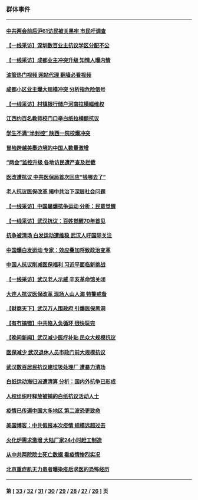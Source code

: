 ### 群体事件
---
#### [中共两会前后沪61访民被关黑牢 市民吁调查](../../pages/ncid279/n13976054.md?04242045) 
#### [【一线采访】深圳数百业主抗议学区分配不公](../../pages/ncid279/n13976680.md?04242045) 
#### [【一线采访】成都业主冲突升级 知情人曝内情](../../pages/ncid279/n13965289.md?04242045) 
#### [油管热门视频 网站代理 翻墙必看视频](http://138.2.39.72:81/youtube.html?epic-marker?04242045)
#### [成都小区业主爆大规模冲突 分析指危险信号](../../pages/ncid279/n13964520.md?04242045) 
#### [【一线采访】村镇银行储户河南拉横幅维权](../../pages/ncid279/n13964555.md?04242045) 
#### [江西约百名教师校门口举白纸拉横额抗议](../../pages/ncid279/n13958579.md?04242045) 
#### [学生不满“半封控” 陕西一院校爆冲突](../../pages/ncid279/n13946647.md?04242045) 
#### [冒险跨越美墨边境的中国人数量激增](../../pages/ncid279/n13946742.md?04242045) 
#### [“两会”监控升级 各地访民遭严查及拦截](../../pages/ncid279/n13942702.md?04242045) 
#### [医改遭抗议 中共医保局首次回应“钱哪去了”](../../pages/ncid279/n13938290.md?04242045) 
#### [老人抗议医保改革 揭中共治下深层社会问题](../../pages/ncid279/n13934963.md?04242045) 
#### [【一线采访】中国屡爆抗争运动 分析：民意觉醒](../../pages/ncid279/n13934024.md?04242045) 
#### [【一线采访】武汉抗议：百姓觉醒70年首见](../../pages/ncid279/n13931265.md?04242045) 
#### [抗争被清场 白发运动遭维稳 武汉人吁国际关注](../../pages/ncid279/n13931147.md?04242045) 
#### [中国爆白发运动 专家：效应叠加将致政治变革](../../pages/ncid279/n13931004.md?04242045) 
#### [中国人抗议削减医保福利 习近平面临新挑战](../../pages/ncid279/n13930530.md?04242045) 
#### [【一线采访】武汉老人示威 辛亥革命馆关闭](../../pages/ncid279/n13930368.md?04242045) 
#### [大连人抗议医保改革 现场人山人海 特警戒备](../../pages/ncid279/n13930248.md?04242045) 
#### [【财商天下】武汉万人围政府 引爆医保黑洞](../../pages/ncid279/n13927281.md?04242045) 
#### [【有冇搞错】中共陷入负循环 很快玩完](../../pages/ncid279/n13926140.md?04242045) 
#### [【晚间新闻】武汉减少医疗补贴 民众大规模抗议](../../pages/ncid279/n13925524.md?04242045) 
#### [医保减少 武汉退休人员市政门前大规模抗议](../../pages/ncid279/n13925389.md?04242045) 
#### [武汉数百居民抗议建垃圾处理厂 遭暴力清场](../../pages/ncid279/n13922269.md?04242045) 
#### [白纸运动海归派遭清算 分析：国内外抗争已形成](../../pages/ncid279/n13919416.md?04242045) 
#### [人权组织吁释放被捕的白纸抗议活动人士](../../pages/ncid279/n13917517.md?04242045) 
#### [疫情已传遍中国大多地区 第二波恐更致命](../../pages/ncid279/n13914332.md?04242045) 
#### [美国博客：中共假报本次疫情 规模远超过去](../../pages/ncid279/n13912604.md?04242045) 
#### [火化炉需求激增 大陆厂家24小时赶工制造](../../pages/ncid279/n13912205.md?04242045) 
#### [从中共两院院士死亡数据 看疫情惨烈实况](../../pages/ncid279/n13910619.md?04242045) 
#### [北京重症肌无力患者曝染疫后求医的恐怖经历](../../pages/ncid279/n13909480.md?04242045) 

---
#### 第 [ [33](./33.md?04242045) / [32](./32.md?04242045) / [31](./31.md?04242045) / [30](./30.md?04242045) / [29](./29.md?04242045) / [28](./28.md?04242045) / [27](./27.md?04242045) / [26](./26.md?04242045) ] 页
